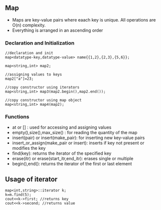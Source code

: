## Map

- Maps are key-value pairs where eaach key is unique. All operations are O(n) complexity.
- Everything is arranged in an ascending order

### Declaration and Initialization

```
//declaration and init
map<datatype-key,datatype-value> name{{1,2},{2,3},{5,6}};

map<string,int> map2;

//assigning values to keys
map2["a"]=23;

//copy constructor using iterators
map<string,int> map3(map2.begin(),map2.end());

//copy constructor using map object
map<string,int> map4(map2);
```

### Functions

- at or [] : used for accessing and assigning values
- empty(),size(),max_size() : for reading the quantity of the map
- insert(pair) or insert(make_pair): for inserting new key-value pairs
- insert_or_assign(make_pair or insert): inserts if key not present or modifies the key
- find(key): returns the iterator of the specified key
- erase(itr) or erase(start_itr,end_itr): erases single or multiple
- begin(),end(): returns the iterator of the first or last element

## Usage of iterator

```
map<int,string>::iterator k;
k=m.find(5);
cout<<k->first; //returns key
cout<<k->second; //returns value